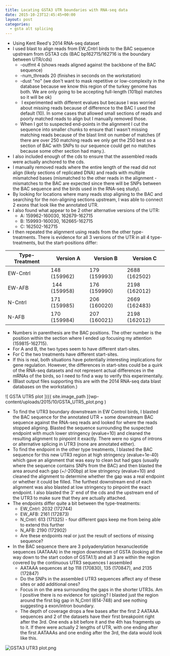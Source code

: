 ```yaml
---
title: Locating GSTA3 UTR boundaries with RNA-seq data
date: 2015-10-23T12:45:45+00:00
layout: post
categories:
  - gsta alt splicing
---
```

  * Using Kent Reed's 2014 RNA-seq dataset
  * I used blast to align reads from EW_Cntrl birds to the BAC sequence upstream from GSTA3 cds (BAC bp162715/162716 is the boundary between UTR/cds)
      * -outfmt 4 (shows reads aligned against the backbone of the BAC sequence)
      * -num_threads 20 (finishes in seconds on the workstation)
      * -dust "no" (we don't want to mask repetitive or low-complexity in the database because we know this region of the turkey genome has both. We are only going to be accepting full-length (101bp) matches so it will be ok)
      *  I experimented with different evalues but because I was worried about missing reads because of difference to the BAC I used the default (10). In some cases that allowed small sections of reads and poorly matched reads to align but I manually removed those.
      * When I got to suspected end-points in the alignment I cut the sequence into smaller chunks to ensure that I wasn't missing matching reads because of the blast limit on number of matches (if there are over 250 matching reads we only get the 250 best so a section of BAC with SNPs to our sequence could get no matches because some other section had many.).
  * I also included enough of the cds to ensure that the assembled reads were actually anchored to the cds.
  * I manually removed reads where the entire length of the read did not align (likely sections of replicated DNA) and reads with multiple mismatched bases (mismatched to the other reads in the alignment - mismatches to the BAC are expected since there will be SNPs between the BAC sequence and the birds used in the RNA-seq study).
  * By looking for locations where many reads stop aligning to the BAC and searching for the non-aligning sections upstream, I was able to connect 2 exons that look like the annotated UTR.
  * I also found what appear to be 2 other alternative versions of the UTR:
    * A: 159962-160030, 162679-162715
    * B: 159993-160030, 162665-162715
    * C: 162502-162715
  * I then repeated the alignment using reads from the other type-treatments. There is evidence for all 3 versions of the UTR in all 4 type-treatments, but the start-positions differ:

| Type-Treatment | Version A | Version B | Version C |
| -------------- | --------- | --------- | --------- |
| EW-Cntrl | 148 (159962) | 179 (159993) | 2688 (162502) |
| EW-AFB   | 144 (159958) | 176 (159990) | 2198 (162012) |
| N-Cntrl  | 171 (159985) | 206 (160020) | 2669 (162483) |
| N-AFB    | 170 (159984) | 207 (160021) | 2198 (162012) |

  * Numbers in parenthesis are the BAC positions. The other number is the position within the section where I ended up focusing my attention (159815-162715).
  * For A and B, the two types seem to have different start-sites.
  * For C the two treatments have different start-sites.
  * If this is real, both situations have potentially interesting implications for gene regulation. However, the differences in start-sites could be a quirk of the RNA-seq datasets and not represent actual differences in the mRNAs of the birds, so I need to find a way to verify this experimentally.
  * (Blast output files supporting this are with the 2014 RNA-seq data blast databases on the workstation.)

![ GSTA UTR5 plot ]({{ site.image_path }}wp-content/uploads/2015/10/GSTA_UTR5_plot.png )

  * To find the UTR3 boundary downstream in EW Control birds, I blasted the BAC sequence for the annotated UTR + some downstream BAC sequence against the RNA-seq reads and looked for where the reads stopped aligning. Blasted the sequence surrounding the suspected endpoint with much lower stringency (evalue=10) and cleaned the resulting alignment to pinpoint it exactly. There were no signs of introns or alternative splicing in UTR3 (none are annotated either).
  * To find the endpoint in the other type treatments, I blasted the BAC sequence for this new UTR3 region at high stringency (evalue=1e-40) which gave an alignment that was easy to clean but had gaps (usually where the sequence contains SNPs from the BAC) and then blasted the area around each gap (+/-200bp) at low stringency (evalue=10) and cleaned the alignment to determine whether the gap was a real endpoint or whether it could be filled. The furthest downstream end of each alignment was also blasted at low stringency to pinpoint the exact endpoint. I also blasted the 3' end of the cds and the upstream end of the UTR3 to make sure that they are actually attached.
  * The endpoints differ quite a bit between the type-treatments:
    * EW_Cntrl: 2032 (172744)
    * EW_AFB: 2161 (172873)
    * N_Cntrl: 613 (171325) - four different gaps keep me from being able to extend this further
    * N_AFB: 2190 (172902)
    * Are these endpoints real or just the result of sections of missing sequence?
  * In the BAC sequence there are 3 polyadenylation hexanucleotide sequences (AATAAA) in the region downstream of GSTA (looking all the way down to the start codon of GSTA1.1) and all 3 are within the region covered by the continuous UTR3 sequences I assembled
      * AATAAA sequences at bp 118 (170830), 135 (170847), and 2135 (172847)
      * Do the SNPs in the assembled UTR3 sequences affect any of these sites or add additional ones?
      * Focus in on the area surrounding the gaps in the shorter UTR3s. Am I positive there is no evidence for spicing? I blasted just the region around the first big gap in N_Cntrl (614-748) and see nothing suggesting a exon/intron boundary.
      * The depth of coverage drops a few bases after the first 2 AATAAA sequences and 2 of the datasets have their first breakpoint right after the 3rd. One ends a bit before it and the 4th has fragments up to it. If there were actually 2 lengths of UTR, with one ending after the first AATAAAs and one ending after the 3rd, the data would look like this.

![ GSTA3 UTR3 plot.png ]( {{site.image_path}}wp-content/uploads/2015/10/GSTA3_UTR3_plot.png )

